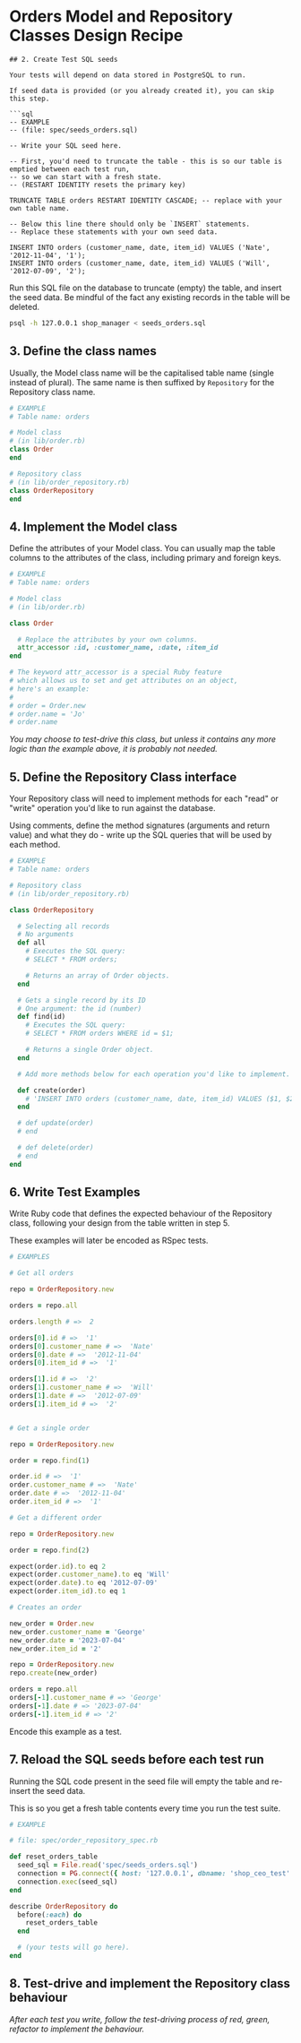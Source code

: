 # Orders Model and Repository Classes Design Recipe
```
## 2. Create Test SQL seeds

Your tests will depend on data stored in PostgreSQL to run.

If seed data is provided (or you already created it), you can skip this step.

```sql
-- EXAMPLE
-- (file: spec/seeds_orders.sql)

-- Write your SQL seed here. 

-- First, you'd need to truncate the table - this is so our table is emptied between each test run,
-- so we can start with a fresh state.
-- (RESTART IDENTITY resets the primary key)

TRUNCATE TABLE orders RESTART IDENTITY CASCADE; -- replace with your own table name.

-- Below this line there should only be `INSERT` statements.
-- Replace these statements with your own seed data.

INSERT INTO orders (customer_name, date, item_id) VALUES ('Nate', '2012-11-04', '1');
INSERT INTO orders (customer_name, date, item_id) VALUES ('Will', '2012-07-09', '2');
```

Run this SQL file on the database to truncate (empty) the table, and insert the seed data. Be mindful of the fact any existing records in the table will be deleted.

```bash
psql -h 127.0.0.1 shop_manager < seeds_orders.sql
```

## 3. Define the class names

Usually, the Model class name will be the capitalised table name (single instead of plural). The same name is then suffixed by `Repository` for the Repository class name.

```ruby
# EXAMPLE
# Table name: orders

# Model class
# (in lib/order.rb)
class Order
end

# Repository class
# (in lib/order_repository.rb)
class OrderRepository
end
```

## 4. Implement the Model class

Define the attributes of your Model class. You can usually map the table columns to the attributes of the class, including primary and foreign keys.

```ruby
# EXAMPLE
# Table name: orders

# Model class
# (in lib/order.rb)

class Order

  # Replace the attributes by your own columns.
  attr_accessor :id, :customer_name, :date, :item_id
end

# The keyword attr_accessor is a special Ruby feature
# which allows us to set and get attributes on an object,
# here's an example:
#
# order = Order.new
# order.name = 'Jo'
# order.name
```

*You may choose to test-drive this class, but unless it contains any more logic than the example above, it is probably not needed.*

## 5. Define the Repository Class interface

Your Repository class will need to implement methods for each "read" or "write" operation you'd like to run against the database.

Using comments, define the method signatures (arguments and return value) and what they do - write up the SQL queries that will be used by each method.

```ruby
# EXAMPLE
# Table name: orders

# Repository class
# (in lib/order_repository.rb)

class OrderRepository

  # Selecting all records
  # No arguments
  def all
    # Executes the SQL query:
    # SELECT * FROM orders;

    # Returns an array of Order objects.
  end

  # Gets a single record by its ID
  # One argument: the id (number)
  def find(id)
    # Executes the SQL query:
    # SELECT * FROM orders WHERE id = $1;

    # Returns a single Order object.
  end

  # Add more methods below for each operation you'd like to implement.

  def create(order)
    # 'INSERT INTO orders (customer_name, date, item_id) VALUES ($1, $2, $3);'
  end

  # def update(order)
  # end

  # def delete(order)
  # end
end
```

## 6. Write Test Examples

Write Ruby code that defines the expected behaviour of the Repository class, following your design from the table written in step 5.

These examples will later be encoded as RSpec tests.

```ruby
# EXAMPLES

# Get all orders

repo = OrderRepository.new

orders = repo.all

orders.length # =>  2

orders[0].id # =>  '1'
orders[0].customer_name # =>  'Nate'
orders[0].date # =>  '2012-11-04'
orders[0].item_id # =>  '1'

orders[1].id # =>  '2'
orders[1].customer_name # =>  'Will'
orders[1].date # =>  '2012-07-09'
orders[1].item_id # =>  '2'


# Get a single order

repo = OrderRepository.new

order = repo.find(1)

order.id # =>  '1'
order.customer_name # =>  'Nate'
order.date # =>  '2012-11-04'
order.item_id # =>  '1'

# Get a different order

repo = OrderRepository.new

order = repo.find(2)

expect(order.id).to eq 2
expect(order.customer_name).to eq 'Will'
expect(order.date).to eq '2012-07-09'
expect(order.item_id).to eq 1

# Creates an order

new_order = Order.new
new_order.customer_name = 'George'
new_order.date = '2023-07-04'
new_order.item_id = '2'

repo = OrderRepository.new
repo.create(new_order)

orders = repo.all
orders[-1].customer_name # => 'George'
orders[-1].date # => '2023-07-04'
orders[-1].item_id # => '2'
```

Encode this example as a test.

## 7. Reload the SQL seeds before each test run

Running the SQL code present in the seed file will empty the table and re-insert the seed data.

This is so you get a fresh table contents every time you run the test suite.

```ruby
# EXAMPLE

# file: spec/order_repository_spec.rb

def reset_orders_table
  seed_sql = File.read('spec/seeds_orders.sql')
  connection = PG.connect({ host: '127.0.0.1', dbname: 'shop_ceo_test' })
  connection.exec(seed_sql)
end

describe OrderRepository do
  before(:each) do 
    reset_orders_table
  end

  # (your tests will go here).
end
```

## 8. Test-drive and implement the Repository class behaviour

_After each test you write, follow the test-driving process of red, green, refactor to implement the behaviour._